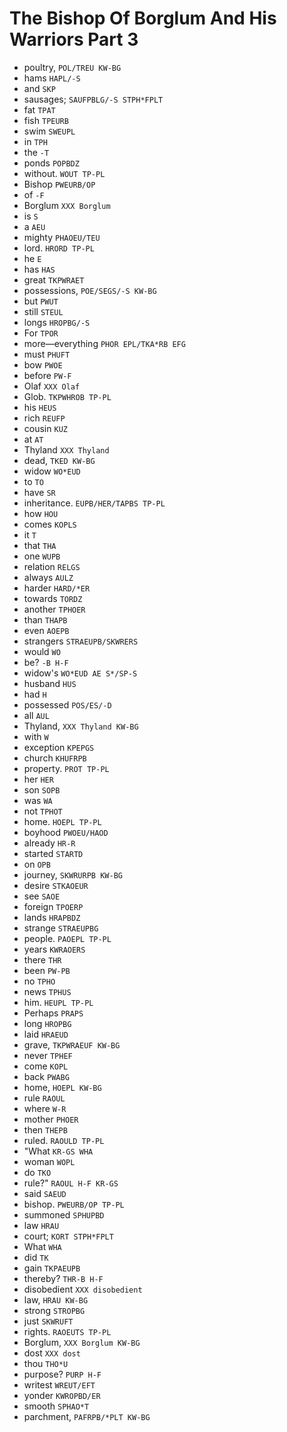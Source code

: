 # The Bishop Of Borglum And His Warriors Part 3

* poultry, `POL/TREU KW-BG`
* hams `HAPL/-S`
* and `SKP`
* sausages; `SAUFPBLG/-S STPH*FPLT`
* fat `TPAT`
* fish `TPEURB`
* swim `SWEUPL`
* in `TPH`
* the `-T`
* ponds `POPBDZ`
* without. `WOUT TP-PL`
* Bishop `PWEURB/OP`
* of `-F`
* Borglum `XXX Borglum`
* is `S`
* a `AEU`
* mighty `PHAOEU/TEU`
* lord. `HRORD TP-PL`
* he `E`
* has `HAS`
* great `TKPWRAET`
* possessions, `POE/SEGS/-S KW-BG`
* but `PWUT`
* still `STEUL`
* longs `HROPBG/-S`
* For `TPOR`
* more—everything `PHOR EPL/TKA*RB EFG`
* must `PHUFT`
* bow `PWOE`
* before `PW-F`
* Olaf `XXX Olaf`
* Glob. `TKPWHROB TP-PL`
* his `HEUS`
* rich `REUFP`
* cousin `KUZ`
* at `AT`
* Thyland `XXX Thyland`
* dead, `TKED KW-BG`
* widow `WO*EUD`
* to `TO`
* have `SR`
* inheritance. `EUPB/HER/TAPBS TP-PL`
* how `HOU`
* comes `KOPLS`
* it `T`
* that `THA`
* one `WUPB`
* relation `RELGS`
* always `AULZ`
* harder `HARD/*ER`
* towards `TORDZ`
* another `TPHOER`
* than `THAPB`
* even `AOEPB`
* strangers `STRAEUPB/SKWRERS`
* would `WO`
* be? `-B H-F`
* widow's `WO*EUD AE S*/SP-S`
* husband `HUS`
* had `H`
* possessed `POS/ES/-D`
* all `AUL`
* Thyland, `XXX Thyland KW-BG`
* with `W`
* exception `KPEPGS`
* church `KHUFRPB`
* property. `PROT TP-PL`
* her `HER`
* son `SOPB`
* was `WA`
* not `TPHOT`
* home. `HOEPL TP-PL`
* boyhood `PWOEU/HAOD`
* already `HR-R`
* started `STARTD`
* on `OPB`
* journey, `SKWRURPB KW-BG`
* desire `STKAOEUR`
* see `SAOE`
* foreign `TPOERP`
* lands `HRAPBDZ`
* strange `STRAEUPBG`
* people. `PAOEPL TP-PL`
* years `KWRAOERS`
* there `THR`
* been `PW-PB`
* no `TPHO`
* news `TPHUS`
* him. `HEUPL TP-PL`
* Perhaps `PRAPS`
* long `HROPBG`
* laid `HRAEUD`
* grave, `TKPWRAEUF KW-BG`
* never `TPHEF`
* come `KOPL`
* back `PWABG`
* home, `HOEPL KW-BG`
* rule `RAOUL`
* where `W-R`
* mother `PHOER`
* then `THEPB`
* ruled. `RAOULD TP-PL`
* "What `KR-GS WHA`
* woman `WOPL`
* do `TKO`
* rule?" `RAOUL H-F KR-GS`
* said `SAEUD`
* bishop. `PWEURB/OP TP-PL`
* summoned `SPHUPBD`
* law `HRAU`
* court; `KORT STPH*FPLT`
* What `WHA`
* did `TK`
* gain `TKPAEUPB`
* thereby? `THR-B H-F`
* disobedient `XXX disobedient`
* law, `HRAU KW-BG`
* strong `STROPBG`
* just `SKWRUFT`
* rights. `RAOEUTS TP-PL`
* Borglum, `XXX Borglum KW-BG`
* dost `XXX dost`
* thou `THO*U`
* purpose? `PURP H-F`
* writest `WREUT/EFT`
* yonder `KWROPBD/ER`
* smooth `SPHAO*T`
* parchment, `PAFRPB/*PLT KW-BG`
